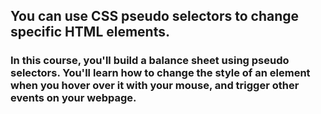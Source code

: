 ## You can use CSS pseudo selectors to change specific HTML elements.

### In this course, you'll build a balance sheet using pseudo selectors. You'll learn how to change the style of an element when you hover over it with your mouse, and trigger other events on your webpage.
